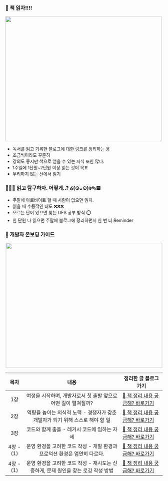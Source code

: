 ### 📖 책 읽자!!!! 
<image src="https://github.com/GoldenPearls/read_book/assets/97003348/086c6715-87f4-46ce-85de-e1f8768eb408" width="500" height="400">

- 독서를 읽고 기록한 블로그에 대한 링크를 정리하는 용 
- 조금씩이라도 꾸준히
- 강의도 좋지만 책으로 얻을 수 있는 지식 또한 많다.
- 1주일에 1단원~2단원 이상 읽는 것이 목표
- 무리하지 않는 선에서 읽기

### 🕵🏼‍♀️ 읽고 탐구하자. 어떻게..? ໒(⊙ᴗ⊙)७✎▤
- 주말에 아르바이트 할 때 사람이 없으면 읽자.
- 읽을 때 수동적인 태도 ❌❌❌
- 모르는 단어 있으면 찾는 DFS 공부 방식 ⭕
- 한 단원 다 읽으면 주말에 블로그에 정리하면서 한 번 더 Reminder

### 🍇 개발자 온보딩 가이드
<center><image src ="https://github.com/GoldenPearls/read_book/assets/97003348/2f2b5ad0-fb43-432c-8a9e-c6376ed2997a" width="500" height="400"></center>
  
|목차 | 내용  | 정리한 글 블로그 가기                                                                 |
|:---:| :---: | -------------------------------------------------------------------- |
|1장| 여정을 시작하며, 개발자로서 첫 출발 앞으로 어떤 길이 펼쳐질까? | [📓 책 정리 내용 궁금해? 바로가기 ](https://velog.io/@prettylee620/%ED%95%84%EB%8F%85-%EA%B0%9C%EB%B0%9C%EC%9E%90-%EC%98%A8%EB%B3%B4%EB%94%A9-%EA%B0%80%EC%9D%B4%EB%93%9C-1%EC%9E%A5) |
|2장|역량을 높이는 의식적 노력 - 경쟁자가 갖춘 개발자가 되기 위해 스스로 해야 할 일 | [📓 책 정리 내용 궁금해? 바로가기](https://velog.io/@prettylee620/%ED%95%84%EB%8F%85-%EA%B0%9C%EB%B0%9C%EC%9E%90-%EC%98%A8%EB%B3%B4%EB%94%A9-%EA%B0%80%EC%9D%B4%EB%93%9C-2%EC%9E%A5)
|3장|코드와 함께 춤을 - 레거시 코드에 임하는 자세 | [📓 책 정리 내용 궁금해? 바로가기](https://velog.io/@prettylee620/%EA%B0%9C%EB%B0%9C%EC%9E%90-%EC%98%A8%EB%B3%B4%EB%94%A9-%EA%B0%80%EC%9D%B4%EB%93%9C-3%EC%9E%A5)
|4장 -(1)|운영 환경을 고려한 코드 작성 - 개발 환경과 프로덕션 환경은 엄연히 다르다.| [📓 책 정리 내용 궁금해? 바로가기](https://velog.io/@prettylee620/%EA%B0%9C%EB%B0%9C%EC%9E%90-%EC%98%A8%EB%B3%B4%EB%94%A9-%EA%B0%80%EC%9D%B4%EB%93%9C-4%EC%9E%A5-1)
|4장 -(1)|운영 환경을 고려한 코드 작성 - 재시도는 신중하게, 문제 원인을 찾는 로깅 작성 방법| [📓 책 정리 내용 궁금해? 바로가기](https://velog.io/@prettylee620/%ED%95%84%EB%8F%85-%EA%B0%9C%EB%B0%9C%EC%9E%90-%EC%98%A8%EB%B3%B4%EB%94%A9-%EA%B0%80%EC%9D%B4%EB%93%9C-3%EC%9E%A5-2)
